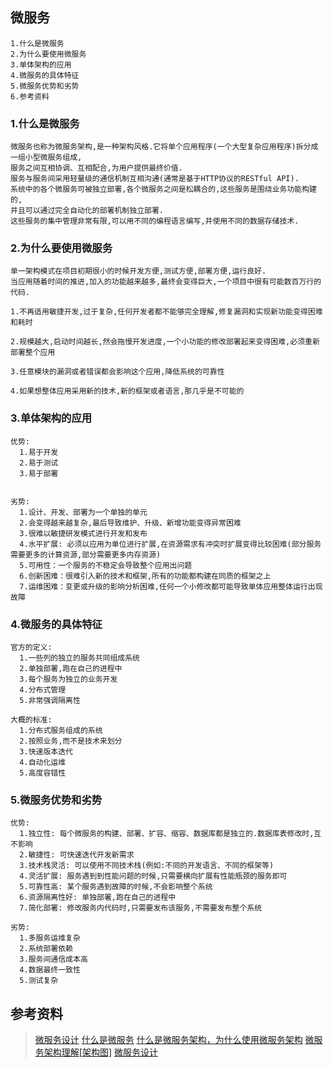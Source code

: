 ## 微服务
```
1.什么是微服务
2.为什么要使用微服务
3.单体架构的应用
4.微服务的具体特征
5.微服务优势和劣势
6.参考资料
```

### 1.什么是微服务
```
微服务也称为微服务架构,是一种架构风格.它将单个应用程序(一个大型复杂应用程序)拆分成一组小型微服务组成,
服务之间互相协调、互相配合,为用户提供最终价值.
服务与服务间采用轻量级的通信机制互相沟通(通常是基于HTTP协议的RESTful API).
系统中的各个微服务可被独立部署,各个微服务之间是松耦合的,这些服务是围绕业务功能构建的,
并且可以通过完全自动化的部署机制独立部署.
这些服务的集中管理非常有限,可以用不同的编程语言编写,并使用不同的数据存储技术.
```

### 2.为什么要使用微服务
```
单一架构模式在项目初期很小的时候开发方便,测试方便,部署方便,运行良好.
当应用随着时间的推进,加入的功能越来越多,最终会变得巨大,一个项目中很有可能数百万行的代码.

1.不再适用敏捷开发,过于复杂,任何开发者都不能够完全理解,修复漏洞和实现新功能变得困难和耗时

2.规模越大,启动时间越长,然会拖慢开发进度,一个小功能的修改部署起来变得困难,必须重新部署整个应用

3.任意模块的漏洞或者错误都会影响这个应用,降低系统的可靠性

4.如果想整体应用采用新的技术,新的框架或者语言,那几乎是不可能的
```


### 3.单体架构的应用
```
优势:
  1.易于开发
  2.易于测试
  3.易于部署


劣势:
  1.设计、开发、部署为一个单独的单元
  2.会变得越来越复杂,最后导致维护、升级、新增功能变得异常困难
  3.很难以敏捷研发模式进行开发和发布
  4.水平扩展: 必须以应用为单位进行扩展,在资源需求有冲突时扩展变得比较困难(部分服务需要更多的计算资源,部分需要更多内存资源)
  5.可用性：一个服务的不稳定会导致整个应用出问题
  6.创新困难：很难引入新的技术和框架,所有的功能都构建在同质的框架之上
  7.运维困难：变更或升级的影响分析困难,任何一个小修改都可能导致单体应用整体运行出现故障
```


### 4.微服务的具体特征
```
官方的定义:
  1.一些列的独立的服务共同组成系统
  2.单独部署,跑在自己的进程中
  3.每个服务为独立的业务开发
  4.分布式管理
  5.非常强调隔离性

大概的标准:
  1.分布式服务组成的系统
  2.按照业务,而不是技术来划分
  3.快速版本迭代
  4.自动化运维
  5.高度容错性
```


### 5.微服务优势和劣势
```
优势:
  1.独立性: 每个微服务的构建、部署、扩容、缩容、数据库都是独立的.数据库表修改时,互不影响
  2.敏捷性: 可快速迭代开发新需求
  3.技术栈灵活: 可以使用不同技术栈(例如:不同的开发语言、不同的框架等)
  4.灵活扩展: 服务遇到到性能问题的时候,只需要横向扩展有性能瓶颈的服务即可
  5.可靠性高: 某个服务遇到故障的时候,不会影响整个系统
  6.资源隔离性好: 单独部署,跑在自己的进程中
  7.简化部署: 修改服务内代码时,只需要发布该服务,不需要发布整个系统

劣势:
  1.多服务运维复杂
  2.系统部署依赖
  3.服务间通信成本高
  4.数据最终一致性
  5.测试复杂
```

## 参考资料
>[微服务设计](http://kriszhang.com/building-mircoservice/#%E4%BB%80%E4%B9%88%E6%98%AF%E5%BE%AE%E6%9C%8D%E5%8A%A1)
>[什么是微服务](https://www.itcodemonkey.com/article/1914.html)
>[什么是微服务架构，为什么使用微服务架构](https://www.cnblogs.com/hongxf1990/p/6491014.html)
>[微服务架构理解[架构图]](https://blog.csdn.net/bcqtt/article/details/79649296)
>[微服务设计](https://www.processon.com/mindmap/5d1e12fae4b0316252cfc60b)